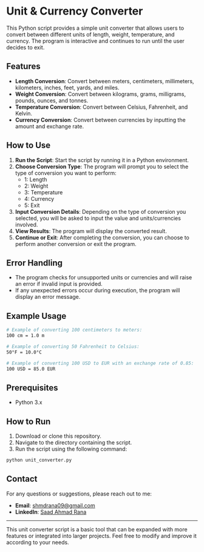 # Unit & Currency Converter

This Python script provides a simple unit converter that allows users to convert between different units of length, weight, temperature, and currency. The program is interactive and continues to run until the user decides to exit.

## Features

- **Length Conversion**: Convert between meters, centimeters, millimeters, kilometers, inches, feet, yards, and miles.
- **Weight Conversion**: Convert between kilograms, grams, milligrams, pounds, ounces, and tonnes.
- **Temperature Conversion**: Convert between Celsius, Fahrenheit, and Kelvin.
- **Currency Conversion**: Convert between currencies by inputting the amount and exchange rate.

## How to Use

1. **Run the Script**: Start the script by running it in a Python environment.
2. **Choose Conversion Type**: The program will prompt you to select the type of conversion you want to perform:
    - 1: Length
    - 2: Weight
    - 3: Temperature
    - 4: Currency
    - 5: Exit
3. **Input Conversion Details**: Depending on the type of conversion you selected, you will be asked to input the value and units/currencies involved.
4. **View Results**: The program will display the converted result.
5. **Continue or Exit**: After completing the conversion, you can choose to perform another conversion or exit the program.

## Error Handling

- The program checks for unsupported units or currencies and will raise an error if invalid input is provided.
- If any unexpected errors occur during execution, the program will display an error message.

## Example Usage

```bash
# Example of converting 100 centimeters to meters:
100 cm = 1.0 m

# Example of converting 50 Fahrenheit to Celsius:
50°F = 10.0°C

# Example of converting 100 USD to EUR with an exchange rate of 0.85:
100 USD = 85.0 EUR
```

## Prerequisites

- Python 3.x

## How to Run

1. Download or clone this repository.
2. Navigate to the directory containing the script.
3. Run the script using the following command:

```bash
python unit_converter.py
```

## Contact

For any questions or suggestions, please reach out to me:

- **Email**: shmdrana09@gmail.com
- **LinkedIn**: [Saad Ahmad Rana](https://www.linkedin.com/in/saad-ahmed-rana-bb67942b8)

---

This unit converter script is a basic tool that can be expanded with more features or integrated into larger projects. Feel free to modify and improve it according to your needs.
```
